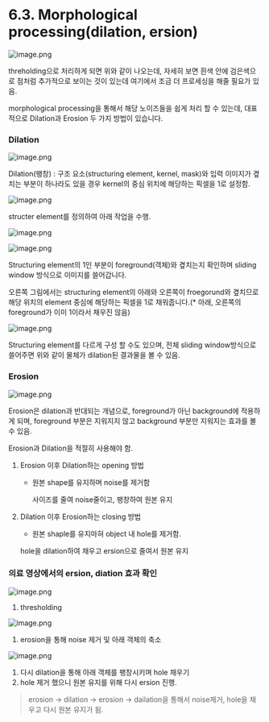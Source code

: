 # 6.3. Morphological processing(dilation, ersion)

![image.png](6%203%20Morphological%20processing(dilation,%20ersion)%2020034bdbf13d80bc8a10edbfe94ae182/image.png)

threholding으로 처리하게 되면 위와 같이 나오는데, 자세히 보면 흰색 안에 검은색으로 점처럼 추가적으로 보이는 것이 있는데 여기에서 조금 더 프로세싱을 해줄 필요가 있음.

morphological processing을 통해서 해당 노이즈들을 쉽게 처리 할 수 있는데, 대표적으로 Dilation과 Erosion 두 가지 방법이 있습니다.

### Dilation

![image.png](6%203%20Morphological%20processing(dilation,%20ersion)%2020034bdbf13d80bc8a10edbfe94ae182/image_1.png)

Dilation(팽창) : 구조 요소(structuring element, kernel, mask)와 입력 이미지가 곂치는 부분이 하나라도 있을 경우 kernel의 중심 위치에 해당하는 픽셀을 1로 설정함.

![image.png](6%203%20Morphological%20processing(dilation,%20ersion)%2020034bdbf13d80bc8a10edbfe94ae182/image_2.png)

 structer element를 정의하여 아래 작업을 수행.

![image.png](6%203%20Morphological%20processing(dilation,%20ersion)%2020034bdbf13d80bc8a10edbfe94ae182/image_3.png)

![image.png](6%203%20Morphological%20processing(dilation,%20ersion)%2020034bdbf13d80bc8a10edbfe94ae182/image_4.png)

Structuring element의 1인 부분이 foreground(객체)와 곂치는지 확인하며 sliding window 방식으로 이미지를 쓸어갑니다.

오른쪽 그림에서는 structuring element의 아래와 오른쪽이 froegorund와 곂치므로 해당 위치의 element 중심에 해당하는 픽셀을 1로 채워줍니다.(* 아래, 오른쪽의 foreground가 이미 1이라서 채우진 않음)

![image.png](6%203%20Morphological%20processing(dilation,%20ersion)%2020034bdbf13d80bc8a10edbfe94ae182/image_1.png)

Structuring element를 다르게 구성 할 수도 있으며, 전체 sliding window방식으로 쓸어주면 위와 같이 물체가 dilation된 결과물을 볼 수 있음.

### Erosion

![image.png](6%203%20Morphological%20processing(dilation,%20ersion)%2020034bdbf13d80bc8a10edbfe94ae182/image_5.png)

Erosion은 dilation과 반대되는 개념으로, foreground가 아닌 background에 적용하게 되며, foreground 부분은 지워지지 않고 background 부분만 지워지는 효과를 볼 수 있음.

Erosion과 Dilation을 적절히 사용해야 함.

1. Erosion 이후 Dilation하는 opening 방법
    - 원본 shape를 유지하며 noise를 제거함
        
        사이즈를 줄여 noise줄이고, 팽창하여 원본 유지
        
2. Dilation 이후 Erosion하는 closing 방법
    - 원본 shaple를 유지마혀 object 내 hole를 제거함.
    
    hole을 dilation하여 채우고 ersion으로 줄여서 원본 유지
    

### 의료 영상에서의 ersion, diation 효과 확인

![image.png](6%203%20Morphological%20processing(dilation,%20ersion)%2020034bdbf13d80bc8a10edbfe94ae182/image_6.png)

1. thresholding

![image.png](6%203%20Morphological%20processing(dilation,%20ersion)%2020034bdbf13d80bc8a10edbfe94ae182/image_7.png)

1. erosion을 통해 noise 제거 및 아래 객체의 축소

![image.png](6%203%20Morphological%20processing(dilation,%20ersion)%2020034bdbf13d80bc8a10edbfe94ae182/image_8.png)

1. 다시 dilation을 통해 아래 객체를 팽창시키며 hole 채우기
2. hole 제거 했으니 원본 유지를 위해 다시 ersion 진행.

> erosion → dilation → erosion → dailation을 통해서 noise제거, hole을 채우고 다시 원본 유지가 됨.
>